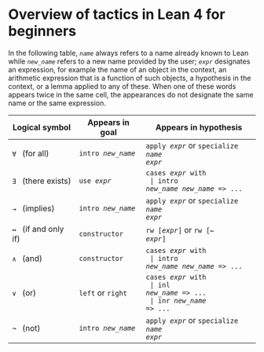 # Overview of tactics in Lean 4 for beginners

In the following table, <code>*name*</code> always refers to a name already known to Lean
while <code>*new_name*</code> refers to a new name provided by the user;
<code>*expr*</code> designates an expression,
for example the name of an object in the context,
an arithmetic expression that is a function of such objects,
a hypothesis in the context,
or a lemma applied to any of these.
When one of these words appears twice in the same cell,
the appearances do not designate the same name or
the same expression.

| Logical symbol   | Appears in goal                         | Appears in hypothesis                                                                                                  |
|------------------|-----------------------------------------|------------------------------------------------------------------------------------------------------------------------|
| <code>∀</code>&ensp; (for all)        | <code>intro *new_name*</code>           | <code>apply *expr*</code> or <code>specialize *name* *expr*</code>                                                     |
| <code>∃</code>&ensp; (there exists)   | <code>use *expr*</code>                 | <code>cases *expr* with</code> <br><code>  \| intro *new_name* *new_name* => ...</code>                                |
| <code>→</code>&ensp; (implies)        | <code>intro *new_name*</code>           | <code>apply *expr*</code> or <code>specialize *name* *expr*</code>                                                     |
| <code>↔</code>&ensp; (if and only if) | <code>constructor</code>                | <code>rw [*expr*]</code> or <code>rw [← *expr*]</code>                                                                 |
| <code>∧</code>&ensp; (and)            | <code>constructor</code>                | <code>cases *expr* with</code> <br><code>  \| intro *new_name* *new_name* => ...</code>                                |
| <code>∨</code>&ensp; (or)             | <code>left</code> or <code>right</code> | <code>cases *expr* with</code> <br><code>  \| inl *new_name* => ...</code> <br><code>  \| inr *new_name* => ...</code> |
| <code>¬</code>&ensp; (not)            | <code>intro *new_name*</code>           | <code>apply *expr*</code> or <code>specialize *name* *expr*</code>                                                     |
